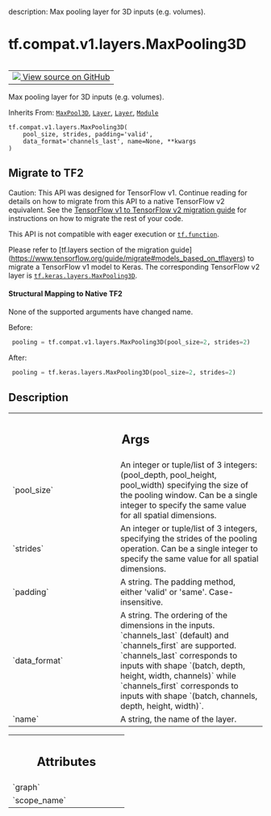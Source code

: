 description: Max pooling layer for 3D inputs (e.g. volumes).

<div itemscope itemtype="http://developers.google.com/ReferenceObject">
<meta itemprop="name" content="tf.compat.v1.layers.MaxPooling3D" />
<meta itemprop="path" content="Stable" />
<meta itemprop="property" content="__init__"/>
<meta itemprop="property" content="__new__"/>
</div>

# tf.compat.v1.layers.MaxPooling3D

<!-- Insert buttons and diff -->

<table class="tfo-notebook-buttons tfo-api nocontent" align="left">
<td>
  <a target="_blank" href="https://github.com/keras-team/keras/tree/v2.7.0/keras/legacy_tf_layers/pooling.py#L712-L772">
    <img src="https://www.tensorflow.org/images/GitHub-Mark-32px.png" />
    View source on GitHub
  </a>
</td>
</table>



Max pooling layer for 3D inputs (e.g. volumes).

Inherits From: [`MaxPool3D`](../../../../tf/keras/layers/MaxPool3D.md), [`Layer`](../../../../tf/compat/v1/layers/Layer.md), [`Layer`](../../../../tf/keras/layers/Layer.md), [`Module`](../../../../tf/Module.md)

<pre class="devsite-click-to-copy prettyprint lang-py tfo-signature-link">
<code>tf.compat.v1.layers.MaxPooling3D(
    pool_size, strides, padding=&#x27;valid&#x27;,
    data_format=&#x27;channels_last&#x27;, name=None, **kwargs
)
</code></pre>





 <section><devsite-expandable expanded>
 <h2 class="showalways">Migrate to TF2</h2>

Caution: This API was designed for TensorFlow v1.
Continue reading for details on how to migrate from this API to a native
TensorFlow v2 equivalent. See the
[TensorFlow v1 to TensorFlow v2 migration guide](https://www.tensorflow.org/guide/migrate)
for instructions on how to migrate the rest of your code.

This API is not compatible with eager execution or <a href="../../../../tf/function.md"><code>tf.function</code></a>.

Please refer to [tf.layers section of the migration guide]
(https://www.tensorflow.org/guide/migrate#models_based_on_tflayers)
to migrate a TensorFlow v1 model to Keras. The corresponding TensorFlow v2
layer is <a href="../../../../tf/keras/layers/MaxPool3D.md"><code>tf.keras.layers.MaxPooling3D</code></a>.


#### Structural Mapping to Native TF2

None of the supported arguments have changed name.

Before:

```python
 pooling = tf.compat.v1.layers.MaxPooling3D(pool_size=2, strides=2)
```

After:

```python
 pooling = tf.keras.layers.MaxPooling3D(pool_size=2, strides=2)
```


 </aside></devsite-expandable></section>

<h2>Description</h2>

<!-- Placeholder for "Used in" -->


<!-- Tabular view -->
 <table class="responsive fixed orange">
<colgroup><col width="214px"><col></colgroup>
<tr><th colspan="2"><h2 class="add-link">Args</h2></th></tr>

<tr>
<td>
`pool_size`
</td>
<td>
An integer or tuple/list of 3 integers:
(pool_depth, pool_height, pool_width)
specifying the size of the pooling window.
Can be a single integer to specify the same value for
all spatial dimensions.
</td>
</tr><tr>
<td>
`strides`
</td>
<td>
An integer or tuple/list of 3 integers,
specifying the strides of the pooling operation.
Can be a single integer to specify the same value for
all spatial dimensions.
</td>
</tr><tr>
<td>
`padding`
</td>
<td>
A string. The padding method, either 'valid' or 'same'.
Case-insensitive.
</td>
</tr><tr>
<td>
`data_format`
</td>
<td>
A string. The ordering of the dimensions in the inputs.
`channels_last` (default) and `channels_first` are supported.
`channels_last` corresponds to inputs with shape
`(batch, depth, height, width, channels)` while `channels_first`
corresponds to inputs with shape
`(batch, channels, depth, height, width)`.
</td>
</tr><tr>
<td>
`name`
</td>
<td>
A string, the name of the layer.
</td>
</tr>
</table>






<!-- Tabular view -->
 <table class="responsive fixed orange">
<colgroup><col width="214px"><col></colgroup>
<tr><th colspan="2"><h2 class="add-link">Attributes</h2></th></tr>

<tr>
<td>
`graph`
</td>
<td>

</td>
</tr><tr>
<td>
`scope_name`
</td>
<td>

</td>
</tr>
</table>



